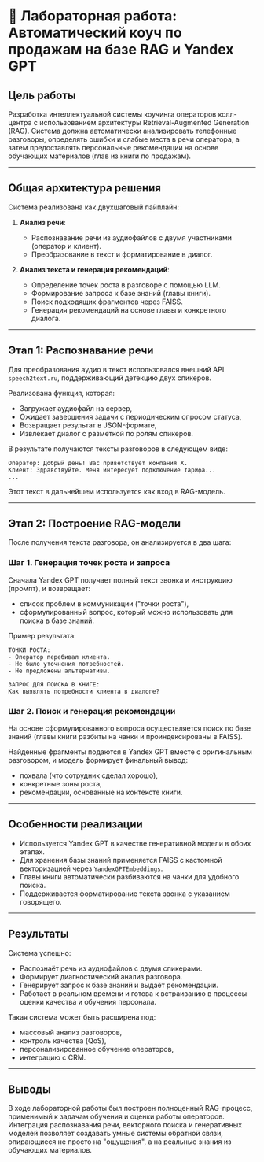 
# 🧪 Лабораторная работа: Автоматический коуч по продажам на базе RAG и Yandex GPT

## Цель работы

Разработка интеллектуальной системы коучинга операторов колл-центра с использованием архитектуры Retrieval-Augmented Generation (RAG). Система должна автоматически анализировать телефонные разговоры, определять ошибки и слабые места в речи оператора, а затем предоставлять персональные рекомендации на основе обучающих материалов (глав из книги по продажам).

---

## Общая архитектура решения

Система реализована как двухшаговый пайплайн:

1. **Анализ речи**:
   - Распознавание речи из аудиофайлов с двумя участниками (оператор и клиент).
   - Преобразование в текст и форматирование в диалог.

2. **Анализ текста и генерация рекомендаций**:
   - Определение точек роста в разговоре с помощью LLM.
   - Формирование запроса к базе знаний (главы книги).
   - Поиск подходящих фрагментов через FAISS.
   - Генерация рекомендаций на основе главы и конкретного диалога.

---

## Этап 1: Распознавание речи

Для преобразования аудио в текст использовался внешний API `speech2text.ru`, поддерживающий детекцию двух спикеров.

Реализована функция, которая:
- Загружает аудиофайл на сервер,
- Ожидает завершения задачи с периодическим опросом статуса,
- Возвращает результат в JSON-формате,
- Извлекает диалог с разметкой по ролям спикеров.

В результате получаются тексты разговоров в следующем виде:

```
Оператор: Добрый день! Вас приветствует компания Х.
Клиент: Здравствуйте. Меня интересует подключение тарифа...
...
```

Этот текст в дальнейшем используется как вход в RAG-модель.

---

## Этап 2: Построение RAG-модели

После получения текста разговора, он анализируется в два шага:

### Шаг 1. Генерация точек роста и запроса

Сначала Yandex GPT получает полный текст звонка и инструкцию (промпт), и возвращает:
- список проблем в коммуникации ("точки роста"),
- сформулированный вопрос, который можно использовать для поиска в базе знаний.

Пример результата:

```
ТОЧКИ РОСТА:
- Оператор перебивал клиента.
- Не было уточнения потребностей.
- Не предложены альтернативы.

ЗАПРОС ДЛЯ ПОИСКА В КНИГЕ:
Как выявлять потребности клиента в диалоге?
```

### Шаг 2. Поиск и генерация рекомендации

На основе сформулированного вопроса осуществляется поиск по базе знаний (главы книги разбиты на чанки и проиндексированы в FAISS).

Найденные фрагменты подаются в Yandex GPT вместе с оригинальным разговором, и модель формирует финальный вывод:

- похвала (что сотрудник сделал хорошо),
- конкретные зоны роста,
- рекомендации, основанные на контексте книги.

---

## Особенности реализации

- Используется Yandex GPT в качестве генеративной модели в обоих этапах.
- Для хранения базы знаний применяется FAISS с кастомной векторизацией через `YandexGPTEmbeddings`.
- Главы книги автоматически разбиваются на чанки для удобного поиска.
- Поддерживается форматирование текста звонка с указанием говорящего.

---

## Результаты

Система успешно:
- Распознаёт речь из аудиофайлов с двумя спикерами.
- Формирует диагностический анализ разговора.
- Генерирует запрос к базе знаний и выдаёт рекомендации.
- Работает в реальном времени и готова к встраиванию в процессы оценки качества и обучения персонала.

Такая система может быть расширена под:
- массовый анализ разговоров,
- контроль качества (QoS),
- персонализированное обучение операторов,
- интеграцию с CRM.

---

## Выводы

В ходе лабораторной работы был построен полноценный RAG-процесс, применимый к задачам обучения и оценки работы операторов. Интеграция распознавания речи, векторного поиска и генеративных моделей позволяет создавать умные системы обратной связи, опирающиеся не просто на "ощущения", а на реальные знания из обучающих материалов.
